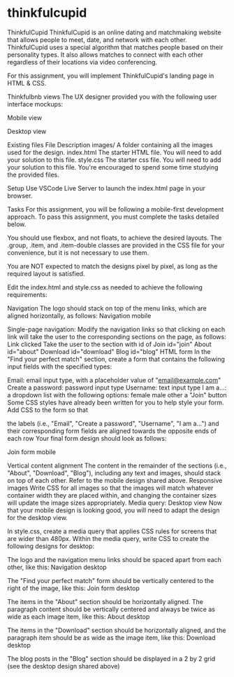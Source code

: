 # thinkfulcupid
ThinkfulCupid
ThinkfulCupid is an online dating and matchmaking website that allows people to meet, date, and network with each other. ThinkfulCupid uses a special algorithm that matches people based on their personality types. It also allows matches to connect with each other regardless of their locations via video conferencing.

For this assignment, you will implement ThinkfulCupid's landing page in HTML & CSS.

Thinkfulbnb views
The UX designer provided you with the following user interface mockups:

Mobile view


Desktop view


Existing files
File	Description
images/	A folder containing all the images used for the design.
index.html	The starter HTML file. You will need to add your solution to this file.
style.css	The starter css file. You will need to add your solution to this file.
You're encouraged to spend some time studying the provided files.

Setup
Use VSCode Live Server to launch the index.html page in your browser.

Tasks
For this assignment, you will be following a mobile-first development approach. To pass this assignment, you must complete the tasks detailed below.

You should use flexbox, and not floats, to achieve the desired layouts. The .group, .item, and .item-double classes are provided in the CSS file for your convenience, but it is not necessary to use them.

You are NOT expected to match the designs pixel by pixel, as long as the required layout is satisfied.

Edit the index.html and style.css as needed to achieve the following requirements:

Navigation
The logo should stack on top of the menu links, which are aligned horizontally, as follows:
Navigation mobile

Single-page navigation: Modify the navigation links so that clicking on each link will take the user to the corresponding sections on the page, as follows:
Link clicked	Take the user to the section with id of
Join	id="join"
About	id="about"
Download	id="download"
Blog	id="blog"
HTML form
In the "Find your perfect match" section, create a form that contains the following input fields with the specified types:

Email: email input type, with a placeholder value of "email@example.com"
Create a password: password input type
Username: text input type
I am a...: a dropdown list with the following options:
female
male
other
a "Join" button
Some CSS styles have already been written for you to help style your form. Add CSS to the form so that

the labels (i.e., "Email", "Create a password", "Username", "I am a...") and their corresponding form fields are aligned towards the opposite ends of each row
Your final form design should look as follows:

Join form mobile

Vertical content alignment
The content in the remainder of the sections (i.e., "About", "Download", "Blog"), including any text and images, should stack on top of each other. Refer to the mobile design shared above.
Responsive images
Write CSS for all images so that the images will match whatever container width they are placed within, and changing the container sizes will update the image sizes appropriately.
Media query: Desktop view
Now that your mobile design is looking good, you will need to adapt the design for the desktop view.

In style.css, create a media query that applies CSS rules for screens that are wider than 480px.
Within the media query, write CSS to create the following designs for desktop:

The logo and the navigation menu links should be spaced apart from each other, like this:
Navigation desktop

The "Find your perfect match" form should be vertically centered to the right of the image, like this:
Join form desktop

The items in the "About" section should be horizontally aligned. The paragraph content should be vertically centered and always be twice as wide as each image item, like this:
About desktop

The items in the "Download" section should be horizontally aligned, and the paragraph item should be as wide as the image item, like this:
Download desktop

The blog posts in the "Blog" section should be displayed in a 2 by 2 grid (see the desktop design shared above)
